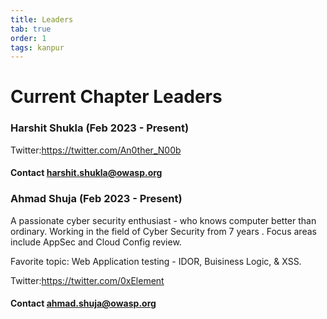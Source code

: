 ```yaml
---
title: Leaders
tab: true
order: 1
tags: kanpur
---
```


# Current Chapter Leaders

### Harshit Shukla (Feb 2023 - Present)


Twitter:<https://twitter.com/An0ther_N00b>
#### Contact harshit.shukla@owasp.org


### Ahmad Shuja (Feb 2023 - Present)

A passionate cyber security enthusiast - who knows computer better than ordinary.
Working in the field of Cyber Security from 7 years . Focus areas include AppSec and Cloud Config review. 

Favorite topic: Web Application testing - IDOR, Buisiness Logic, & XSS.

Twitter:<https://twitter.com/0xElement>
#### Contact ahmad.shuja@owasp.org
